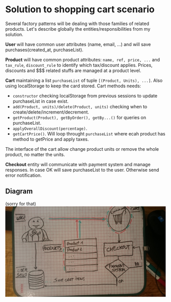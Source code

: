 # Solution to shopping cart scenario

Several factory patterns will be dealing with those families of related products. Let's describe globally the entities/responsibilities from my solution.

**User** will have common user attributes (name, email, ...) and will save purchases(created_at, purchaseList).

**Product** will have common product attributes: `name, ref, price, ...` and `tax_rule`, `discount_rule` to identify which tax/discount applies. Prices, discounts and $$$ related stuffs are managed at a product level.

**Cart** maintaining a list `purchaseList` of tuple `[(Product, Units), ...]`. Also using localStorage to keep the card stored. Cart methods needs:
* `constructor` checking localStorage from previous sessions to update purchaseList in case exist.
* `add(Product, units)/delete(Product, units)` checking when to create/delete/increment/decrement.
* `getProduct(Product), getByOrder(), getBy...()` for queries on purchaseList.
* `applyOverallDiscount(percentage)`.
* `getCartPrice()`. Will loop throught `purchaseList` where ecah product has method to getPrice and apply taxes.

The interface of the cart allow change product units or remove the whole product, no matter the units.

**Checkout** entity will communicate with payment system and manage responses. In case OK will save purchaseList to the user. Otherwise send error notification.

## Diagram
(sorry for that)
![](system-context-diagram-api.jpg)